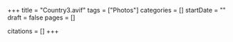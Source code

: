 +++
title = "Country3.avif"
tags = ["Photos"]
categories = []
startDate = ""
draft = false
pages = []

citations = []
+++
